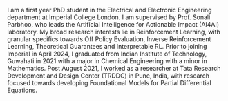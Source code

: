 I am a first year PhD student in the Electrical and Electronic Engineering department at Imperial College London. I am supervised by Prof. Sonali Parbhoo, who leads the Artificial Intelligence for Actionable Impact (AI4AI) laboratory.
My broad research interests lie in Reinforcement Learning, with granular specifics towards Off Policy Evaluation, Inverse Reinforcement Learning, Theoretical Guarantees and Interpretable RL. 
Prior to joining Imperial in April 2024, I graduated from Indian Institute of Technology, Guwahati in 2021 with a major in Chemical Engineering with a minor in Mathematics. 
Post August 2021, I worked as a researcher at Tata Research Development and Design Center (TRDDC) in Pune, India, with research focused towards developing Foundational Models for Partial Differential Equations.
